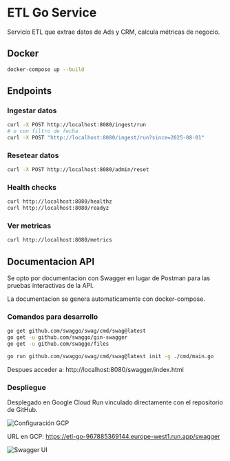 # ETL Go Service

Servicio ETL que extrae datos de Ads y CRM, calcula métricas de negocio.

## Docker

```bash
docker-compose up --build
```

## Endpoints

### Ingestar datos
```bash
curl -X POST http://localhost:8080/ingest/run
# o con filtro de fecha
curl -X POST "http://localhost:8080/ingest/run?since=2025-08-01"
```

### Resetear datos
```bash
curl -X POST http://localhost:8080/admin/reset
```

### Health checks
```bash
curl http://localhost:8080/healthz
curl http://localhost:8080/readyz
```

### Ver metricas
```bash
curl http://localhost:8080/metrics
```

## Documentacion API

Se opto por documentacion con Swagger en lugar de Postman para las pruebas interactivas de la API.

La documentacion se genera automaticamente con docker-compose.

### Comandos para desarrollo
```bash
go get github.com/swaggo/swag/cmd/swag@latest
go get -u github.com/swaggo/gin-swagger
go get -u github.com/swaggo/files

go run github.com/swaggo/swag/cmd/swag@latest init -g ./cmd/main.go
```

Despues acceder a: http://localhost:8080/swagger/index.html

### Despliegue
Desplegado en Google Cloud Run vinculado directamente con el repositorio de GitHub.

![Configuración GCP](https://storage.googleapis.com/etl_go/config_gcp_run.png)

URL en GCP: https://etl-go-967885369144.europe-west1.run.app/swagger


![Swagger UI](https://storage.googleapis.com/etl_go/swagger.png)
